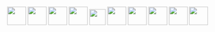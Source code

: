 
<p align="left">
  <img src="https://img.icons8.com/color/48/000000/html-5.png" width="44"/>
  <img src="https://img.icons8.com/color/48/000000/css3.png" width="44"/>
  <img src="https://img.icons8.com/color/48/000000/javascript.png" width="44"/>
  <img src="https://img.icons8.com/color/48/000000/vue-js.png" width="44"/>
  <img src="https://laravel.com/img/logomark.min.svg" width="38"/>
  <img src="https://img.icons8.com/officel/40/000000/php-logo.png" width="44"/>
  <img src="https://img.icons8.com/color/48/000000/bootstrap.png" width="44"/>
  <img src="https://img.icons8.com/color/48/000000/java-coffee-cup-logo.png" width="44"/>
  <img src="https://img.icons8.com/ios-filled/50/000000/mysql-logo.png" width="44"/>
  <img src="https://img.icons8.com/color/48/000000/sass.png" width="44"/>
</p>
